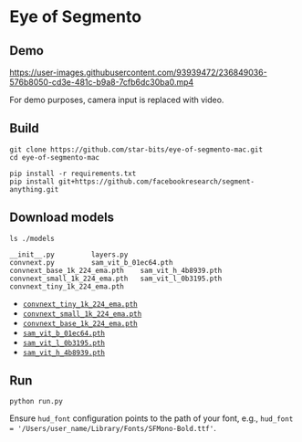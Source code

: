 # Eye of Segmento

## Demo
https://user-images.githubusercontent.com/93939472/236849036-576b8050-cd3e-481c-b9a8-7cfb6dc30ba0.mp4

For demo purposes, camera input is replaced with video.

## Build
```shell
git clone https://github.com/star-bits/eye-of-segmento-mac.git
cd eye-of-segmento-mac

pip install -r requirements.txt
pip install git+https://github.com/facebookresearch/segment-anything.git
```

## Download models
```shell
ls ./models

__init__.py			layers.py
convnext.py			sam_vit_b_01ec64.pth
convnext_base_1k_224_ema.pth	sam_vit_h_4b8939.pth
convnext_small_1k_224_ema.pth	sam_vit_l_0b3195.pth
convnext_tiny_1k_224_ema.pth
```

- [<code>convnext_tiny_1k_224_ema.pth</code>](https://dl.fbaipublicfiles.com/convnext/convnext_tiny_1k_224_ema.pth)
- [<code>convnext_small_1k_224_ema.pth</code>](https://dl.fbaipublicfiles.com/convnext/convnext_small_1k_224_ema.pth)
- [<code>convnext_base_1k_224_ema.pth</code>](https://dl.fbaipublicfiles.com/convnext/convnext_base_1k_224_ema.pth)
- [<code>sam_vit_b_01ec64.pth</code>](https://dl.fbaipublicfiles.com/segment_anything/sam_vit_b_01ec64.pth)
- [<code>sam_vit_l_0b3195.pth</code>](https://dl.fbaipublicfiles.com/segment_anything/sam_vit_l_0b3195.pth)
- [<code>sam_vit_h_4b8939.pth</code>](https://dl.fbaipublicfiles.com/segment_anything/sam_vit_h_4b8939.pth)

## Run
```shell
python run.py
```
Ensure `hud_font` configuration points to the path of your font, e.g., `hud_font = '/Users/user_name/Library/Fonts/SFMono-Bold.ttf'`.

